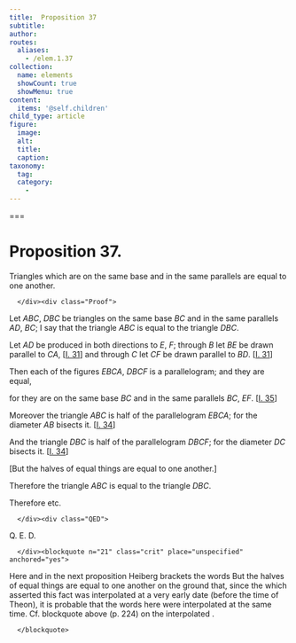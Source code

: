 ```yaml
---
title:  Proposition 37
subtitle: 
author:
routes:
  aliases:
    - /elem.1.37
collection:
  name: elements
  showCount: true
  showMenu: true
content:
  items: '@self.children'
child_type: article
figure:
  image:
  alt:
  title:
  caption:
taxonomy:
  tag:
  category:
    - 
---
```




===

<pb n="332"/><h1>Proposition 37.</h1><div class="Enunc">
       
<p>Triangles which are on the same base and in the same parallels are equal to one another.</p>

      </div><div class="Proof">
       
<p>Let <em>ABC</em>, <em>DBC</em> be triangles on the same base <em>BC</em> and in the same parallels <em>AD</em>, <em>BC</em>; <lb n="5"/>I say that the triangle <em>ABC</em> is equal to the triangle <em>DBC</em>.</p>

       
<p>Let <em>AD</em> be produced in both directions to <em>E</em>, <em>F</em>; through <em>B</em> let <em>BE</em> be drawn parallel to <em>CA</em>, [<a href="/elem.1.31">I. 31</a>] <lb n="10"/>and through <em>C</em> let <em>CF</em> be drawn parallel to <em>BD</em>. [<a href="/elem.1.31">I. 31</a>] </p>

       
<p>Then each of the figures <em>EBCA</em>, <em>DBCF</em> is a parallelogram; and they are equal, <lb n="15"/></p>

       
<p>for they are on the same base <em>BC</em> and in the same parallels <em>BC</em>, <em>EF</em>. [<a href="/elem.1.35">I. 35</a>]</p>

       
<p>Moreover the triangle <em>ABC</em> is half of the parallelogram <em>EBCA</em>; for the diameter <em>AB</em> bisects it. [<a href="/elem.1.34">I. 34</a>]</p>

       
<p>And the triangle <em>DBC</em> is half of the parallelogram <em>DBCF</em>; <lb n="20"/>for the diameter <em>DC</em> bisects it. [<a href="/elem.1.34">I. 34</a>]</p>

       
<p>[But the halves of equal things are equal to one another.]</p>

       
<p>Therefore the triangle <em>ABC</em> is equal to the triangle <em>DBC</em>.</p>

       
<p>Therefore etc.</p>

      </div><div class="QED">
       
<p>Q. E. D.</p>

      </div><blockquote n="21" class="crit" place="unspecified" anchored="yes">
       
<p>Here and in the next proposition Heiberg brackets the words <quote>But the halves of equal things are equal to one another</quote>
 on the ground that, since the <title>Common Notion</title> which asserted this fact was interpolated at a very early date (before the time of Theon), it is probable that the words here were interpolated at the same time. Cf. blockquote above (p. 224) on the interpolated <title>Common Notion</title>.</p>

      </blockquote>
